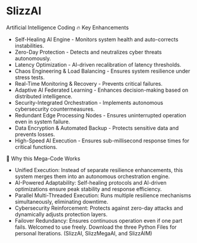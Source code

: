 # SlizzAI
Artificial Intelligence Coding
🔥 Key Enhancements
- Self-Healing AI Engine - Monitors system health and auto-corrects instabilities.
- Zero-Day Protection - Detects and neutralizes cyber threats autonomously.
- Latency Optimization - AI-driven recalibration of latency thresholds.
- Chaos Engineering & Load Balancing - Ensures system resilience under stress tests.
- Real-Time Monitoring & Recovery - Prevents critical failures.
- Adaptive AI Federated Learning - Enhances decision-making based on distributed intelligence.
- Security-Integrated Orchestration - Implements autonomous cybersecurity countermeasures.
- Redundant Edge Processing Nodes - Ensures uninterrupted operation even in system failure.
- Data Encryption & Automated Backup - Protects sensitive data and prevents losses.
- High-Speed AI Execution - Ensures sub-millisecond response times for critical functions.

🚀 Why this Mega-Code Works
- Unified Execution: Instead of separate resilience enhancements, this system merges them into an autonomous orchestration engine.
- AI-Powered Adaptability: Self-healing protocols and AI-driven optimizations ensure peak stability and response efficiency.
- Parallel Multi-Threaded Execution: Runs multiple resilience mechanisms simultaneously, eliminating downtime.
- Cybersecurity Reinforcement: Protects against zero-day attacks and dynamically adjusts protection layers.
- Failover Redundancy: Ensures continuous operation even if one part fails.
Welcomed to use freely.
Download the three Python Files for personal Iterations. (SlizzAI, SlizzMegaAI, and SlizzAIM)
